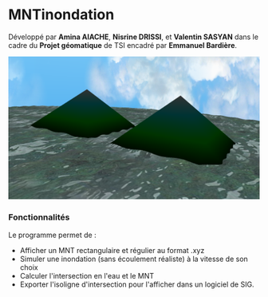MNTinondation
=============

Développé par **Amina AIACHE**, **Nisrine DRISSI**, et **Valentin SASYAN** dans le cadre du **Projet géomatique** de TSI encadré par **Emmanuel Bardière**.

![Vue de MNT avec l'eau](doc/screen/vagues_petit.png/?raw=true "Vue de MNT avec l'eau")

### Fonctionnalités

Le programme permet de :
* Afficher un MNT rectangulaire et régulier au format .xyz
* Simuler une inondation (sans écoulement réaliste) à la vitesse de son choix
* Calculer l'intersection en l'eau et le MNT
* Exporter l'isoligne d'intersection pour l'afficher dans un logiciel de SIG.

